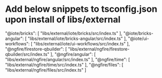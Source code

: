 # Add below snippets to tsconfig.json upon install of libs/external
"@iote/bricks": [ "libs/external/iote/bricks/src/index.ts" ],
"@iote/bricks-angular": [ "libs/external/iote/bricks-angular/src/index.ts" ],
"@iote/ui-workflows": [ "libs/external/iote/ui-workflows/src/index.ts" ],
"@ngfire/firestore-qbuilder": [ "libs/external/ngfire/firestore-qbuilder/src/index.ts" ],
"@ngfire/angular": [ "libs/external/ngfire/angular/src/index.ts" ],
"@ngfire/time": [ "libs/external/ngfire/time/src/index.ts" ],
"@ngfire/files": [ "libs/external/ngfire/files/src/index.ts" ]

